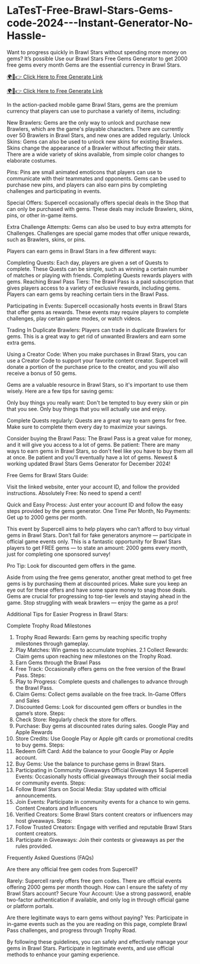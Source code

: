 # LaTesT-Free-Brawl-Stars-Gems-code-2024---Instant-Generator-No-Hassle-
Want to progress quickly in Brawl Stars without spending more money on gems? It’s possible Use our Brawl Stars Free Gems Generator to get 2000 free gems every month Gems are the essential currency in Brawl Stars.

[🌍📱👉 Click Here to Free Generate Link](https://earnsters.com/brawl-stars-free-gems/) 

[🌍📱👉 Click Here to Free Generate Link](https://earnsters.com/brawl-stars-free-gems/)

In the action-packed mobile game Brawl Stars, gems are the premium currency that players can use to purchase a variety of items, including:

New Brawlers: Gems are the only way to unlock and purchase new Brawlers, which are the game's playable characters. There are currently over 50 Brawlers in Brawl Stars, and new ones are added regularly.
Unlock Skins: Gems can also be used to unlock new skins for existing Brawlers. Skins change the appearance of a Brawler without affecting their stats. There are a wide variety of skins available, from simple color changes to elaborate costumes.

Pins: Pins are small animated emoticons that players can use to communicate with their teammates and opponents. Gems can be used to purchase new pins, and players can also earn pins by completing challenges and participating in events.

Special Offers: Supercell occasionally offers special deals in the Shop that can only be purchased with gems. These deals may include Brawlers, skins, pins, or other in-game items.

Extra Challenge Attempts: Gems can also be used to buy extra attempts for Challenges. Challenges are special game modes that offer unique rewards, such as Brawlers, skins, or pins.

Players can earn gems in Brawl Stars in a few different ways:

Completing Quests: Each day, players are given a set of Quests to complete. These Quests can be simple, such as winning a certain number of matches or playing with friends. Completing Quests rewards players with gems.
Reaching Brawl Pass Tiers: The Brawl Pass is a paid subscription that gives players access to a variety of exclusive rewards, including gems. Players can earn gems by reaching certain tiers in the Brawl Pass.

Participating in Events: Supercell occasionally hosts events in Brawl Stars that offer gems as rewards. These events may require players to complete challenges, play certain game modes, or watch videos.

Trading In Duplicate Brawlers: Players can trade in duplicate Brawlers for gems. This is a great way to get rid of unwanted Brawlers and earn some extra gems.

Using a Creator Code: When you make purchases in Brawl Stars, you can use a Creator Code to support your favorite content creator. Supercell will donate a portion of the purchase price to the creator, and you will also receive a bonus of 50 gems.

Gems are a valuable resource in Brawl Stars, so it's important to use them wisely. Here are a few tips for saving gems:

Only buy things you really want: Don't be tempted to buy every skin or pin that you see. Only buy things that you will actually use and enjoy.

Complete Quests regularly: Quests are a great way to earn gems for free. Make sure to complete them every day to maximize your savings.

Consider buying the Brawl Pass: The Brawl Pass is a great value for money, and it will give you access to a lot of gems.
Be patient: There are many ways to earn gems in Brawl Stars, so don't feel like you have to buy them all at once. Be patient and you'll eventually have a lot of gems.
Newest & working updated Brawl Stars Gems Generator for December 2024!

Free Gems for Brawl Stars Guide:

Visit the linked website, enter your account ID, and follow the provided instructions.
Absolutely Free: No need to spend a cent!

Quick and Easy Process: Just enter your account ID and follow the easy steps provided by the gems generator.
One Time Per Month, No Payments: Get up to 2000 gems per month.

This event by Supercell aims to help players who can’t afford to buy virtual gems in Brawl Stars. Don’t fall for fake generators anymore — participate in official game events only.
This is a fantastic opportunity for Brawl Stars players to get FREE gems — to state an amount: 2000 gems every month, just for completing one sponsored survey!

Pro Tip: Look for discounted gem offers in the game.

Aside from using the free gems generator, another great method to get free gems is by purchasing them at discounted prices. Make sure you keep an eye out for these offers and have some spare money to snag those deals.
Gems are crucial for progressing to top-tier levels and staying ahead in the game. Stop struggling with weak brawlers — enjoy the game as a pro!

Additional Tips for Easier Progress in Brawl Stars:

Complete Trophy Road Milestones

1. Trophy Road Rewards: Earn gems by reaching specific trophy milestones through gameplay.
2. Play Matches: Win games to accumulate trophies.
2.1 Collect Rewards: Claim gems upon reaching new milestones on the Trophy Road.
3. Earn Gems through the Brawl Pass
4. Free Track: Occasionally offers gems on the free version of the Brawl Pass. Steps:
5. Play to Progress: Complete quests and challenges to advance through the Brawl Pass.
6. Claim Gems: Collect gems available on the free track.
In-Game Offers and Sales
7. Discounted Gems: Look for discounted gem offers or bundles in the game’s store. Steps:
8. Check Store: Regularly check the store for offers.
9. Purchase: Buy gems at discounted rates during sales.
Google Play and Apple Rewards
10. Store Credits: Use Google Play or Apple gift cards or promotional credits to buy gems. Steps:
11. Redeem Gift Card: Add the balance to your Google Play or Apple account.
12. Buy Gems: Use the balance to purchase gems in Brawl Stars.
13. Participating in Community Giveaways
Official Giveaways
14 Supercell Events: Occasionally hosts official giveaways through their social media or community events. Steps:
15. Follow Brawl Stars on Social Media: Stay updated with official announcements.
16. Join Events: Participate in community events for a chance to win gems.
Content Creators and Influencers
17. Verified Creators: Some Brawl Stars content creators or influencers may host giveaways. Steps:
18. Follow Trusted Creators: Engage with verified and reputable Brawl Stars content creators.
19. Participate in Giveaways: Join their contests or giveaways as per the rules provided.

Frequently Asked Questions (FAQs)

Are there any official free gem codes from Supercell?

Rarely: Supercell rarely offers free gem codes. There are official events offering 2000 gems per month though.
How can I ensure the safety of my Brawl Stars account?
Secure Your Account: Use a strong password, enable two-factor authentication if available, and only log in through official game or platform portals.

Are there legitimate ways to earn gems without paying?
Yes: Participate in in-game events such as the you are reading on this page, complete Brawl Pass challenges, and progress through Trophy Road.

By following these guidelines, you can safely and effectively manage your gems in Brawl Stars. Participate in legitimate events, and use official methods to enhance your gaming experience.
